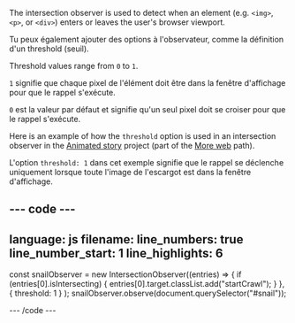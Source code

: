 The intersection observer is used to detect when an element (e.g. `<img>`, `<p>`, or `<div>`) enters or leaves the user's browser viewport.

Tu peux également ajouter des options à l'observateur, comme la définition d'un threshold (seuil).

Threshold values range from `0` to `1`.

`1` signifie que chaque pixel de l'élément doit être dans la fenêtre d'affichage pour que le rappel s'exécute.

`0` est la valeur par défaut et signifie qu'un seul pixel doit se croiser pour que le rappel s'exécute.

Here is an example of how the `threshold` option is used in an intersection observer in the [Animated story](https://projects.raspberrypi.org/en/projects/animated-story) project (part of the [More web](https://projects.raspberrypi.org/en/raspberrypi/more-web) path).

L'option `threshold: 1` dans cet exemple signifie que le rappel se déclenche uniquement lorsque toute l'image de l'escargot est dans la fenêtre d'affichage.

## --- code ---

language: js
filename:
line_numbers: true
line_number_start: 1
line_highlights: 6
-------------------------------------------------------

const snailObserver = new IntersectionObserver((entries) => {
if (entries[0].isIntersecting) {
entries[0].target.classList.add("startCrawl");
}
},
{ threshold: 1 }
);
snailObserver.observe(document.querySelector("#snail"));

\--- /code ---

